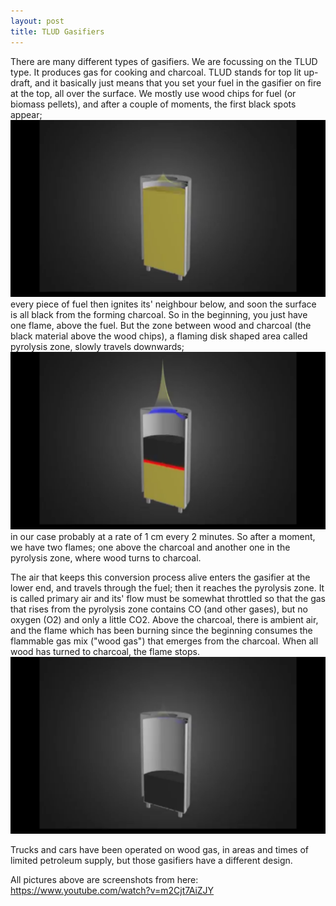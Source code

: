 ```yaml
---
layout: post
title: TLUD Gasifiers
---
```


There are many different types of gasifiers. We are focussing on the TLUD type. It produces gas for cooking and charcoal. 
TLUD stands for top lit up-draft, and it basically just means that you set your fuel in the gasifier on fire at the top, all over the surface.
We mostly use wood chips for fuel (or biomass pellets), and after a couple of moments, the first black spots appear;  
![image1](/assets/images/Screenshot%20from%202018-02-17%2019-33-39.png)  
every piece of fuel then ignites its' neighbour below, and soon the surface is all black from the forming charcoal. 
So in the beginning, you just have one flame, above the fuel. But the zone between wood and charcoal (the black material above the wood chips), a flaming disk shaped area called pyrolysis zone, slowly travels downwards; 
![image2](https://github.com/zorbathegreek/Gasifier-Production/blob/master/assets/images/Screenshot%20from%202018-02-17%2019-33-50.png)
in our case probably at a rate of 1 cm every 2 minutes. So after a moment, we have two flames; one above the charcoal and another one in the pyrolysis zone, where wood turns to charcoal. 

The air that keeps this conversion process alive enters the gasifier at the lower end, and travels through the fuel; then it reaches the pyrolysis zone. It is called primary air and its' flow must be somewhat throttled so that the gas that rises from the pyrolysis zone contains CO (and other gases), but no oxygen (O2) and only a little CO2. Above the charcoal, there is ambient air, and the flame which has been burning since the beginning consumes the flammable gas mix ("wood gas") that emerges from the charcoal. When all wood has turned to charcoal, the flame stops.
![image3](https://github.com/zorbathegreek/Gasifier-Production/blob/master/assets/images/Screenshot%20from%202018-02-17%2019-34-07.png)

Trucks and cars have been operated on wood gas, in areas and times of limited petroleum supply, but those gasifiers have a different design. 

All pictures above are screenshots from here: https://www.youtube.com/watch?v=m2Cjt7AiZJY

